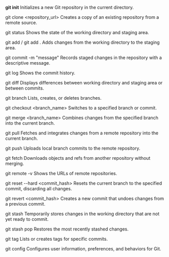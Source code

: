 **git init**
Initializes a new Git repository in the current directory.

git clone <repository_url>
Creates a copy of an existing repository from a remote source.

git status
Shows the state of the working directory and staging area.

git add <file> / git add .
Adds changes from the working directory to the staging area.

git commit -m "message"
Records staged changes in the repository with a descriptive message.

git log
Shows the commit history.

git diff
Displays differences between working directory and staging area or between commits.

git branch
Lists, creates, or deletes branches.

git checkout <branch_name>
Switches to a specified branch or commit.

git merge <branch_name>
Combines changes from the specified branch into the current branch.

git pull
Fetches and integrates changes from a remote repository into the current branch.

git push
Uploads local branch commits to the remote repository.

git fetch
Downloads objects and refs from another repository without merging.

git remote -v
Shows the URLs of remote repositories.

git reset --hard <commit_hash>
Resets the current branch to the specified commit, discarding all changes.

git revert <commit_hash>
Creates a new commit that undoes changes from a previous commit.

git stash
Temporarily stores changes in the working directory that are not yet ready to commit.

git stash pop
Restores the most recently stashed changes.

git tag
Lists or creates tags for specific commits.

git config
Configures user information, preferences, and behaviors for Git.
